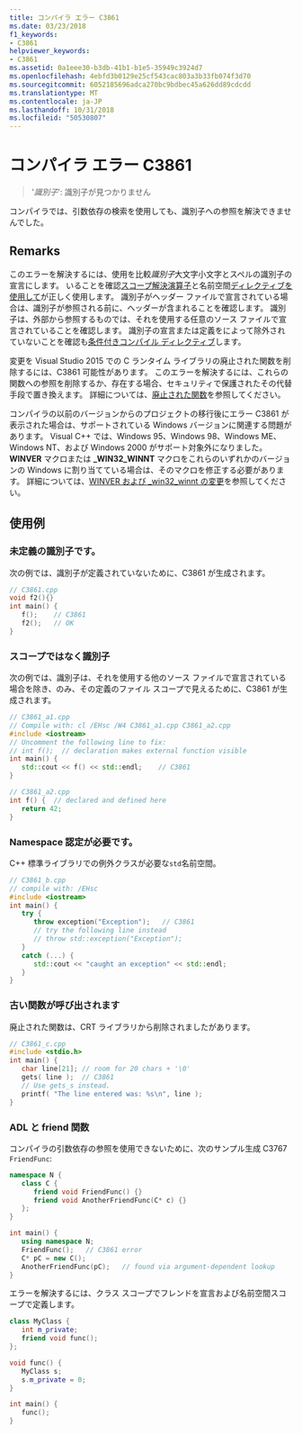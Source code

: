 ```yaml
---
title: コンパイラ エラー C3861
ms.date: 03/23/2018
f1_keywords:
- C3861
helpviewer_keywords:
- C3861
ms.assetid: 0a1eee30-b3db-41b1-b1e5-35949c3924d7
ms.openlocfilehash: 4ebfd3b0129e25cf543cac803a3b33fb074f3d70
ms.sourcegitcommit: 6052185696adca270bc9bdbec45a626dd89cdcdd
ms.translationtype: MT
ms.contentlocale: ja-JP
ms.lasthandoff: 10/31/2018
ms.locfileid: "50530807"
---
```

# <a name="compiler-error-c3861"></a>コンパイラ エラー C3861

> '*識別子*': 識別子が見つかりません

コンパイラでは、引数依存の検索を使用しても、識別子への参照を解決できませんでした。

## <a name="remarks"></a>Remarks

このエラーを解決するには、使用を比較*識別子*大文字小文字とスペルの識別子の宣言にします。 いることを確認[スコープ解決演算子](../../cpp/scope-resolution-operator.md)と名前空間[ディレクティブを使用して](../../cpp/namespaces-cpp.md#using_directives)が正しく使用します。 識別子がヘッダー ファイルで宣言されている場合は、識別子が参照される前に、ヘッダーが含まれることを確認します。 識別子は、外部から参照するものでは、それを使用する任意のソース ファイルで宣言されていることを確認します。 識別子の宣言または定義をによって除外されていないことを確認も[条件付きコンパイル ディレクティブ](../../preprocessor/hash-if-hash-elif-hash-else-and-hash-endif-directives-c-cpp.md)します。

変更を Visual Studio 2015 での C ランタイム ライブラリの廃止された関数を削除するには、C3861 可能性があります。 このエラーを解決するには、これらの関数への参照を削除するか、存在する場合、セキュリティで保護されたその代替手段で置き換えます。 詳細については、[廃止された関数](../../c-runtime-library/obsolete-functions.md)を参照してください。

コンパイラの以前のバージョンからのプロジェクトの移行後にエラー C3861 が表示された場合は、サポートされている Windows バージョンに関連する問題があります。 Visual C++ では、Windows 95、Windows 98、Windows ME、Windows NT、および Windows 2000 がサポート対象外になりました。 **WINVER** マクロまたは **_WIN32_WINNT** マクロをこれらのいずれかのバージョンの Windows に割り当てている場合は、そのマクロを修正する必要があります。 詳細については、[WINVER および _win32_winnt の変更](../../porting/modifying-winver-and-win32-winnt.md)を参照してください。

## <a name="examples"></a>使用例

### <a name="undefined-identifier"></a>未定義の識別子です。

次の例では、識別子が定義されていないために、C3861 が生成されます。

```cpp
// C3861.cpp
void f2(){}
int main() {
   f();    // C3861
   f2();   // OK
}
```

### <a name="identifier-not-in-scope"></a>スコープではなく識別子

次の例では、識別子は、それを使用する他のソース ファイルで宣言されている場合を除き、のみ、その定義のファイル スコープで見えるために、C3861 が生成されます。

```cpp
// C3861_a1.cpp
// Compile with: cl /EHsc /W4 C3861_a1.cpp C3861_a2.cpp
#include <iostream>
// Uncomment the following line to fix:
// int f();  // declaration makes external function visible
int main() {
   std::cout << f() << std::endl;    // C3861
}
```

```cpp
// C3861_a2.cpp
int f() {  // declared and defined here
   return 42;
}
```

### <a name="namespace-qualification-required"></a>Namespace 認定が必要です。

C++ 標準ライブラリでの例外クラスが必要な`std`名前空間。

```cpp
// C3861_b.cpp
// compile with: /EHsc
#include <iostream>
int main() {
   try {
      throw exception("Exception");   // C3861
      // try the following line instead
      // throw std::exception("Exception");
   }
   catch (...) {
      std::cout << "caught an exception" << std::endl;
   }
}
```

### <a name="obsolete-function-called"></a>古い関数が呼び出されます

廃止された関数は、CRT ライブラリから削除されましたがあります。

```cpp
// C3861_c.cpp
#include <stdio.h>
int main() {
   char line[21]; // room for 20 chars + '\0'
   gets( line );  // C3861
   // Use gets_s instead.
   printf( "The line entered was: %s\n", line );
}
```

### <a name="adl-and-friend-functions"></a>ADL と friend 関数

コンパイラの引数依存の参照を使用できないために、次のサンプル生成 C3767 `FriendFunc`:

```cpp
namespace N {
   class C {
      friend void FriendFunc() {}
      friend void AnotherFriendFunc(C* c) {}
   };
}

int main() {
   using namespace N;
   FriendFunc();   // C3861 error
   C* pC = new C();
   AnotherFriendFunc(pC);   // found via argument-dependent lookup
}
```

エラーを解決するには、クラス スコープでフレンドを宣言および名前空間スコープで定義します。

```cpp
class MyClass {
   int m_private;
   friend void func();
};

void func() {
   MyClass s;
   s.m_private = 0;
}

int main() {
   func();
}
```

